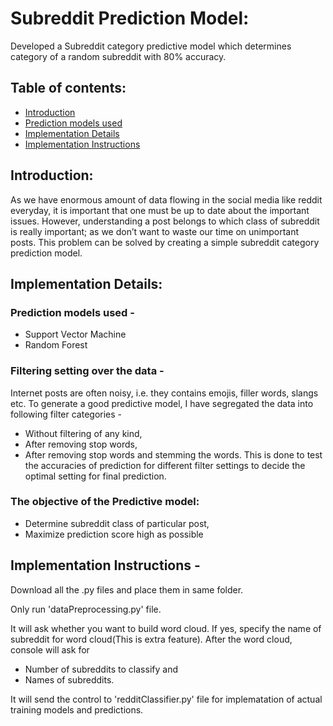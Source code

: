 # Subreddit Prediction Model:
Developed a Subreddit category predictive model which determines category of a random subreddit with 80% accuracy.

## Table of contents:
* [Introduction](#introduction)
* [Prediction models used](#prediction-models-used)
* [Implementation Details](#implementation-details)
* [Implementation Instructions](#implementation-instructions)

## Introduction:
  As we have enormous amount of data flowing in the social media like reddit everyday, it is important that one must be up to date about the important issues. However, understanding a post belongs to which class of subreddit is really important; as we don’t want to waste our time on unimportant posts. This problem can be solved by creating a simple subreddit category prediction model.

## Implementation Details:
### Prediction models used -
- Support Vector Machine
- Random Forest

### Filtering setting over the data -
Internet posts are often noisy, i.e. they contains emojis, filler words, slangs etc. To generate a good predictive model, I have segregated the data into following filter categories -
- Without filtering of any kind,
- After removing stop words,
- After removing stop words and stemming the words.
This is done to test the accuracies of prediction for different filter settings to decide the optimal setting for final prediction.

### The objective of the Predictive model:
- Determine subreddit class of particular post,
- Maximize prediction score high as possible


## Implementation Instructions -
Download all the .py files and place them in same folder.

Only run 'dataPreprocessing.py' file.

It will ask whether you want to build word cloud. If yes, specify the name of subreddit for word cloud(This is extra feature).
After the word cloud, console will ask for
- Number of subreddits to classify and
- Names of subreddits.

It will send the control to 'redditClassifier.py' file for implematation of actual training models and predictions.
